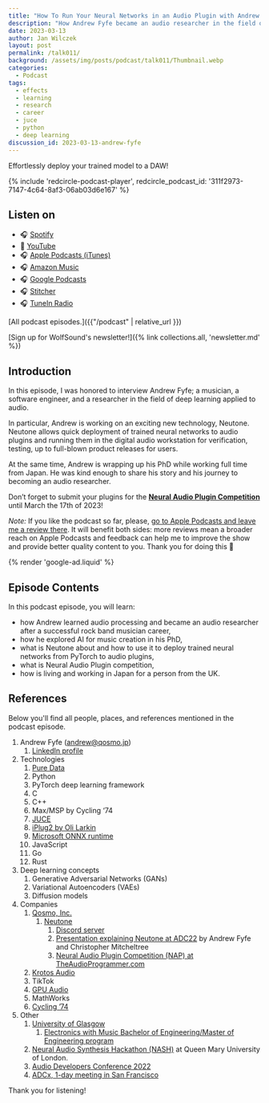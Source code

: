 ```yaml
---
title: "How To Run Your Neural Networks in an Audio Plugin with Andrew Fyfe | WolfTalk #011"
description: "How Andrew Fyfe became an audio researcher in the field of applied deep learning developing Neutone."
date: 2023-03-13
author: Jan Wilczek
layout: post
permalink: /talk011/
background: /assets/img/posts/podcast/talk011/Thumbnail.webp
categories:
  - Podcast
tags:
  - effects
  - learning
  - research
  - career
  - juce
  - python
  - deep learning
discussion_id: 2023-03-13-andrew-fyfe
---
```

Effortlessly deploy your trained model to a DAW!

{% include 'redcircle-podcast-player', redcircle_podcast_id: '311f2973-7147-4c64-8af3-06ab03d6e167' %}

## Listen on

* 🎧 [Spotify](https://open.spotify.com/episode/1Vie1dWj55TaTLApRV2Se2?si=2c1a1ab984c145a8)
* 🎥 [YouTube](https://youtu.be/pbahnCUWlD8)
* 🎧 [Apple Podcasts (iTunes)](https://podcasts.apple.com/us/podcast/how-to-run-your-neural-networks-in-an-audio-plugin/id1595913701?i=1000603900116)
* 🎧 [Amazon Music](https://music.amazon.com/podcasts/b42682b5-61ba-4a6f-8b11-aed42b07ef9f/episodes/2eba12aa-3051-4b11-8a43-464fedbd600c/how-to-run-your-neural-networks-in-an-audio-plugin-with-andrew-fyfe-wolftalk-011)
* 🎧 [Google Podcasts](https://podcasts.google.com/feed/aHR0cHM6Ly9mZWVkcy5yZWRjaXJjbGUuY29tL2JmNDBhMWQyLTdlNDEtNGRkYi04YzNhLWVkODIzOTQ3MjNiYQ/episode/OTM3ODc2NzgtZGRiNS00MDBmLTg4M2MtZTdlOTU4N2FjMzE4?sa=X&ved=0CAUQkfYCahcKEwioo4bWwtj9AhUAAAAAHQAAAAAQAQ)
* 🎧 [Stitcher](https://www.stitcher.com/show/wolftalk-podcast-about-audio-programming-people-careers-learning/episode/how-to-run-your-neural-networks-in-an-audio-plugin-with-andrew-fyfe-wolftalk-011-300502703)
* 🎧 [TuneIn Radio](<https://tunein.com/podcasts/Education-Podcasts/WolfTalk-Podcast-About-Audio-Programming-(People-p1562232/?topicId=263778201>)

[All podcast episodes.]({{"/podcast" | relative_url }})

[Sign up for WolfSound's newsletter!]({% link collections.all, 'newsletter.md' %})

## Introduction

In this episode, I was honored to interview Andrew Fyfe; a musician, a software engineer, and a researcher in the field of deep learning applied to audio.

In particular, Andrew is working on an exciting new technology, Neutone. Neutone allows quick deployment of trained neural networks to audio plugins and running them in the digital audio workstation for verification, testing, up to full-blown product releases for users.

At the same time, Andrew is wrapping up his PhD while working full time from Japan. He was kind enough to share his story and his journey to becoming an audio researcher.

Don’t forget to submit your plugins for the [**Neural Audio Plugin Competition**](https://www.theaudioprogrammer.com/neural-audio) until March the 17th of 2023!

*Note:* If you like the podcast so far, please, [go to Apple Podcasts and leave me a review there](https://podcasts.apple.com/us/podcast/wolftalk-podcast-about-audio-programming-people-careers/id1595913701). It will benefit both sides: more reviews mean a broader reach on Apple Podcasts and feedback can help me to improve the show and provide better quality content to you. Thank you for doing this 🙏

{% render 'google-ad.liquid' %}

## Episode Contents

In this podcast episode, you will learn:

- how Andrew learned audio processing and became an audio researcher after a successful rock band musician career,
- how he explored AI for music creation in his PhD,
- what is Neutone about and how to use it to deploy trained neural networks from PyTorch to audio plugins,
- what is Neural Audio Plugin competition,
- how is living and working in Japan for a person from the UK.

## References

Below you'll find all people, places, and references mentioned in the podcast episode.

1. Andrew Fyfe ([andrew@qosmo.jp](mailto:andrew@qosmo.jp))
    1. [LinkedIn profile](https://www.linkedin.com/in/andrewfyfe93/)
2. Technologies
    1. [Pure Data](https://puredata.info/)
    2. Python
    3. PyTorch deep learning framework
    4. C
    5. C++
    6. Max/MSP by Cycling ‘74
    7. [JUCE](https://github.com/juce-framework/JUCE)
    8. [iPlug2 by Oli Larkin](https://github.com/iPlug2/iPlug2)
    9. [Microsoft ONNX runtime](https://github.com/microsoft/onnxruntime)
    10. JavaScript
    11. Go
    12. Rust
3. Deep learning concepts
    1. Generative Adversarial Networks (GANs)
    2. Variational Autoencoders (VAEs)
    3. Diffusion models
4. Companies
    1. [Qosmo, Inc.](https://qosmo.jp/)
        1. [Neutone](https://neutone.space/)
            1. [Discord server](https://discord.com/invite/k3dvuV6aXY)
            2. [Presentation explaining Neutone at ADC22](https://youtu.be/hhbvjQ2v8Hk) by Andrew Fyfe and Christopher Mitcheltree
            3. [Neural Audio Plugin Competition (NAP) at TheAudioProgrammer.com](https://www.theaudioprogrammer.com/neural-audio)
    2. [Krotos Audio](https://www.krotosaudio.com/)
    3. TikTok
    4. [GPU Audio](https://gpu.audio)
    5. MathWorks
    6. [Cycling ’74](https://cycling74.com/)
5. Other
    1. [University of Glasgow](https://www.gla.ac.uk/)
        1. [Electronics with Music Bachelor of Engineering/Master of Engineering program](https://www.gla.ac.uk/undergraduate/degrees/electronicswithmusic/)
    2. [Neural Audio Synthesis Hackathon (NASH)](https://www.aim.qmul.ac.uk/nash-the-neural-audio-synthesis-hackathon-workshop/) at Queen Mary University of London.
    3. [Audio Developers Conference 2022](https://audio.dev/conference/)
    4. [ADCx, 1-day meeting in San Francisco](https://audio.dev/adcx/)

Thank you for listening!
